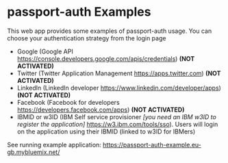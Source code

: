 # passport-auth Examples
This web app provides some examples of passport-auth usage. You can choose your authentication strategy from the login page
- Google (Google API https://console.developers.google.com/apis/credentials) **(NOT ACTIVATED)**
- Twitter (Twitter Application Management https://apps.twitter.com) **(NOT ACTIVATED)**
- LinkedIn (LinkedIn developer https://www.linkedin.com/developer/apps) **(NOT ACTIVATED)**
- Facebook (Facebook for developers https://developers.facebook.com/apps) **(NOT ACTIVATED)**
- IBMID or w3ID (IBM Self service provisioner *[you need an IBM w3ID to register the application]* https://w3.ibm.com/tools/sso). Users will login on the application using their IBMID (linked to w3ID for IBMers)

See running example application: https://passport-auth-example.eu-gb.mybluemix.net/

